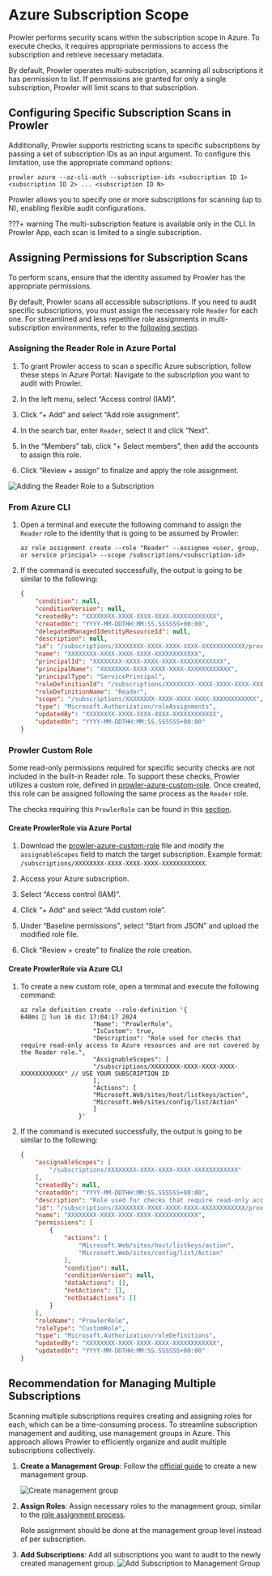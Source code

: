 # Azure Subscription Scope

Prowler performs security scans within the subscription scope in Azure. To execute checks, it requires appropriate permissions to access the subscription and retrieve necessary metadata.

By default, Prowler operates multi-subscription, scanning all subscriptions it has permission to list. If permissions are granted for only a single subscription, Prowler will limit scans to that subscription.

## Configuring Specific Subscription Scans in Prowler

Additionally, Prowler supports restricting scans to specific subscriptions by passing a set of subscription IDs as an input argument. To configure this limitation, use the appropriate command options:

```console
prowler azure --az-cli-auth --subscription-ids <subscription ID 1> <subscription ID 2> ... <subscription ID N>
```

Prowler allows you to specify one or more subscriptions for scanning (up to N), enabling flexible audit configurations.

???+ warning
    The multi-subscription feature is available only in the CLI. In Prowler App, each scan is limited to a single subscription.

## Assigning Permissions for Subscription Scans

To perform scans, ensure that the identity assumed by Prowler has the appropriate permissions.

By default, Prowler scans all accessible subscriptions. If you need to audit specific subscriptions, you must assign the necessary role `Reader` for each one. For streamlined and less repetitive role assignments in multi-subscription environments, refer to the [following section](#recommendation-for-multiple-subscriptions).

### Assigning the Reader Role in Azure Portal

1. To grant Prowler access to scan a specific Azure subscription, follow these steps in Azure Portal:
Navigate to the subscription you want to audit with Prowler.

2. In the left menu, select “Access control (IAM)”.

3. Click “+ Add” and select “Add role assignment”.

4. In the search bar, enter `Reader`, select it and click “Next”.

5. In the “Members” tab, click “+ Select members”, then add the accounts to assign this role.

6. Click “Review + assign” to finalize and apply the role assignment.

![Adding the Reader Role to a Subscription](../../img/add-reader-role.gif)

### From Azure CLI

1. Open a terminal and execute the following command to assign the `Reader` role to the identity that is going to be assumed by Prowler:

    ```console
    az role assignment create --role "Reader" --assignee <user, group, or service principal> --scope /subscriptions/<subscription-id>
    ```

2. If the command is executed successfully, the output is going to be similar to the following:

    ```json
    {
        "condition": null,
        "conditionVersion": null,
        "createdBy": "XXXXXXXX-XXXX-XXXX-XXXX-XXXXXXXXXXXX",
        "createdOn": "YYYY-MM-DDTHH:MM:SS.SSSSSS+00:00",
        "delegatedManagedIdentityResourceId": null,
        "description": null,
        "id": "/subscriptions/XXXXXXXX-XXXX-XXXX-XXXX-XXXXXXXXXXXX/providers/Microsoft.Authorization/roleAssignments/XXXXXXXX-XXXX-XXXX-XXXX-XXXXXXXXXXXX",
        "name": "XXXXXXXX-XXXX-XXXX-XXXX-XXXXXXXXXXXX",
        "principalId": "XXXXXXXX-XXXX-XXXX-XXXX-XXXXXXXXXXXX",
        "principalName": "XXXXXXXX-XXXX-XXXX-XXXX-XXXXXXXXXXXX",
        "principalType": "ServicePrincipal",
        "roleDefinitionId": "/subscriptions/XXXXXXXX-XXXX-XXXX-XXXX-XXXXXXXXXXXX/providers/Microsoft.Authorization/roleDefinitions/XXXXXXXX-XXXX-XXXX-XXXX-XXXXXXXXXXXX",
        "roleDefinitionName": "Reader",
        "scope": "/subscriptions/XXXXXXXX-XXXX-XXXX-XXXX-XXXXXXXXXXXX",
        "type": "Microsoft.Authorization/roleAssignments",
        "updatedBy": "XXXXXXXX-XXXX-XXXX-XXXX-XXXXXXXXXXXX",
        "updatedOn": "YYYY-MM-DDTHH:MM:SS.SSSSSS+00:00"
    }
    ```

### Prowler Custom Role

Some read-only permissions required for specific security checks are not included in the built-in Reader role. To support these checks, Prowler utilizes a custom role, defined in [prowler-azure-custom-role](https://github.com/prowler-cloud/prowler/blob/master/permissions/prowler-azure-custom-role.json). Once created, this role can be assigned following the same process as the `Reader` role.

The checks requiring this `ProwlerRole` can be found in this [section](../../tutorials/azure/authentication.md#checks-requiring-prowlerrole).

#### Create ProwlerRole via Azure Portal

1. Download the [prowler-azure-custom-role](https://github.com/prowler-cloud/prowler/blob/master/permissions/prowler-azure-custom-role.json) file and modify the `assignableScopes` field to match the target subscription. Example format: `/subscriptions/XXXXXXXX-XXXX-XXXX-XXXX-XXXXXXXXXXXX`.

2. Access your Azure subscription.

3. Select “Access control (IAM)”.

4. Click “+ Add” and select “Add custom role”.

5. Under “Baseline permissions”, select “Start from JSON” and upload the modified role file.

6. Click “Review + create” to finalize the role creation.

#### Create ProwlerRole via Azure CLI

1. To create a new custom role, open a terminal and execute the following command:

    ```console
    az role definition create --role-definition '{                                                                                                                   640ms  lun 16 dic 17:04:17 2024
                        "Name": "ProwlerRole",
                        "IsCustom": true,
                        "Description": "Role used for checks that require read-only access to Azure resources and are not covered by the Reader role.",
                        "AssignableScopes": [
                        "/subscriptions/XXXXXXXX-XXXX-XXXX-XXXX-XXXXXXXXXXXX" // USE YOUR SUBSCRIPTION ID
                        ],
                        "Actions": [
                        "Microsoft.Web/sites/host/listkeys/action",
                        "Microsoft.Web/sites/config/list/Action"
                        ]
                    }'
    ```

2. If the command is executed successfully, the output is going to be similar to the following:

    ```json
    {
        "assignableScopes": [
            "/subscriptions/XXXXXXXX-XXXX-XXXX-XXXX-XXXXXXXXXXXX"
        ],
        "createdBy": null,
        "createdOn": "YYYY-MM-DDTHH:MM:SS.SSSSSS+00:00",
        "description": "Role used for checks that require read-only access to Azure resources and are not covered by the Reader role.",
        "id": "/subscriptions/XXXXXXXX-XXXX-XXXX-XXXX-XXXXXXXXXXXX/providers/Microsoft.Authorization/roleDefinitions/XXXXXXXX-XXXX-XXXX-XXXX-XXXXXXXXXXXX",
        "name": "XXXXXXXX-XXXX-XXXX-XXXX-XXXXXXXXXXXX",
        "permissions": [
            {
                "actions": [
                    "Microsoft.Web/sites/host/listkeys/action",
                    "Microsoft.Web/sites/config/list/Action"
                ],
                "condition": null,
                "conditionVersion": null,
                "dataActions": [],
                "notActions": [],
                "notDataActions": []
            }
        ],
        "roleName": "ProwlerRole",
        "roleType": "CustomRole",
        "type": "Microsoft.Authorization/roleDefinitions",
        "updatedBy": "XXXXXXXX-XXXX-XXXX-XXXX-XXXXXXXXXXXX",
        "updatedOn": "YYYY-MM-DDTHH:MM:SS.SSSSSS+00:00"
    }
    ```

## Recommendation for Managing Multiple Subscriptions

Scanning multiple subscriptions requires creating and assigning roles for each, which can be a time-consuming process. To streamline subscription management and auditing, use management groups in Azure. This approach allows Prowler to efficiently organize and audit multiple subscriptions collectively.

1. **Create a Management Group**: Follow the [official guide](https://learn.microsoft.com/en-us/azure/governance/management-groups/create-management-group-portal) to create a new management group.

    ![Create management group](../../img/create-management-group.gif)

2. **Assign Roles**: Assign necessary roles to the management group, similar to the [role assignment process](#assign-the-appropriate-permissions-to-the-identity-that-is-going-to-be-assumed-by-prowler).

    Role assignment should be done at the management group level instead of per subscription.

3. **Add Subscriptions**: Add all subscriptions you want to audit to the newly created management group. ![Add Subscription to Management Group](../../img/add-sub-to-management-group.gif)
